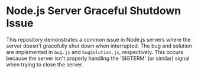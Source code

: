 # Node.js Server Graceful Shutdown Issue

This repository demonstrates a common issue in Node.js servers where the server doesn't gracefully shut down when interrupted.  The bug and solution are implemented in `bug.js` and `bugSolution.js`, respectively. This occurs because the server isn't properly handling the 'SIGTERM' (or similar) signal when trying to close the server.